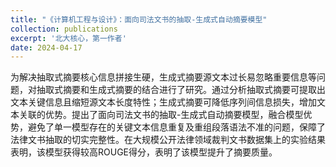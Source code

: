 ```yaml
---
title: "《计算机工程与设计》：面向司法文书的抽取-生成式自动摘要模型"
collection: publications
excerpt: '北大核心，第一作者'
date: 2024-04-17
---
```


为解决抽取式摘要核心信息拼接生硬，生成式摘要源文本过长易忽略重要信息等问题，对抽取式摘要和生成式摘要的结合进行了研究。通过分析抽取式摘要可提取出文本关键信息且缩短源文本长度特性；生成式摘要可降低序列间信息损失，增加文本关联的优势。提出了面向司法文书的抽取-生成式自动摘要模型，融合模型优势，避免了单一模型存在的关键文本信息重复及重组段落语法不准的问题，保障了法律文书抽取的切实完整性。在大规模公开法律领域裁判文书数据集上的实验结果表明，该模型获得较高ROUGE得分，表明了该模型提升了摘要质量。
